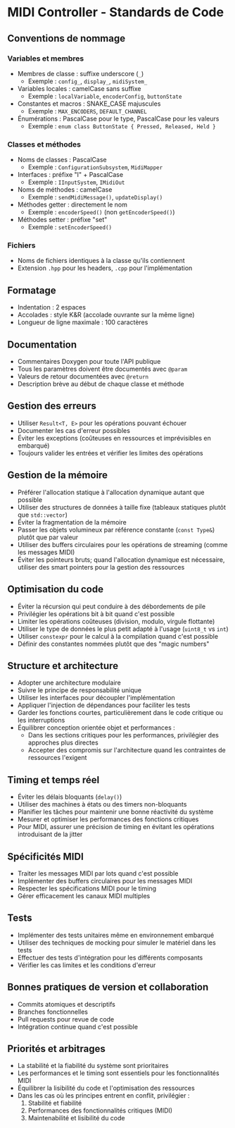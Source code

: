 # MIDI Controller - Standards de Code

## Conventions de nommage

### Variables et membres
- Membres de classe : suffixe underscore (`_`) 
  - Exemple : `config_`, `display_`, `midiSystem_`
- Variables locales : camelCase sans suffixe 
  - Exemple : `localVariable`, `encoderConfig`, `buttonState`
- Constantes et macros : SNAKE_CASE majuscules 
  - Exemple : `MAX_ENCODERS`, `DEFAULT_CHANNEL`
- Énumérations : PascalCase pour le type, PascalCase pour les valeurs
  - Exemple : `enum class ButtonState { Pressed, Released, Held }`

### Classes et méthodes
- Noms de classes : PascalCase 
  - Exemple : `ConfigurationSubsystem`, `MidiMapper`
- Interfaces : préfixe "I" + PascalCase 
  - Exemple : `IInputSystem`, `IMidiOut`
- Noms de méthodes : camelCase 
  - Exemple : `sendMidiMessage()`, `updateDisplay()`
- Méthodes getter : directement le nom 
  - Exemple : `encoderSpeed()` (non `getEncoderSpeed()`)
- Méthodes setter : préfixe "set" 
  - Exemple : `setEncoderSpeed()`

### Fichiers
- Noms de fichiers identiques à la classe qu'ils contiennent
- Extension `.hpp` pour les headers, `.cpp` pour l'implémentation

## Formatage
- Indentation : 2 espaces
- Accolades : style K&R (accolade ouvrante sur la même ligne)
- Longueur de ligne maximale : 100 caractères

## Documentation
- Commentaires Doxygen pour toute l'API publique
- Tous les paramètres doivent être documentés avec `@param`
- Valeurs de retour documentées avec `@return`
- Description brève au début de chaque classe et méthode

## Gestion des erreurs
- Utiliser `Result<T, E>` pour les opérations pouvant échouer
- Documenter les cas d'erreur possibles
- Éviter les exceptions (coûteuses en ressources et imprévisibles en embarqué)
- Toujours valider les entrées et vérifier les limites des opérations

## Gestion de la mémoire
- Préférer l'allocation statique à l'allocation dynamique autant que possible
- Utiliser des structures de données à taille fixe (tableaux statiques plutôt que `std::vector`)
- Éviter la fragmentation de la mémoire
- Passer les objets volumineux par référence constante (`const Type&`) plutôt que par valeur
- Utiliser des buffers circulaires pour les opérations de streaming (comme les messages MIDI)
- Éviter les pointeurs bruts; quand l'allocation dynamique est nécessaire, utiliser des smart pointers pour la gestion des ressources

## Optimisation du code
- Éviter la récursion qui peut conduire à des débordements de pile
- Privilégier les opérations bit à bit quand c'est possible
- Limiter les opérations coûteuses (division, modulo, virgule flottante)
- Utiliser le type de données le plus petit adapté à l'usage (`uint8_t` vs `int`)
- Utiliser `constexpr` pour le calcul à la compilation quand c'est possible
- Définir des constantes nommées plutôt que des "magic numbers"

## Structure et architecture
- Adopter une architecture modulaire
- Suivre le principe de responsabilité unique
- Utiliser les interfaces pour découpler l'implémentation
- Appliquer l'injection de dépendances pour faciliter les tests
- Garder les fonctions courtes, particulièrement dans le code critique ou les interruptions
- Équilibrer conception orientée objet et performances :
  - Dans les sections critiques pour les performances, privilégier des approches plus directes
  - Accepter des compromis sur l'architecture quand les contraintes de ressources l'exigent

## Timing et temps réel
- Éviter les délais bloquants (`delay()`)
- Utiliser des machines à états ou des timers non-bloquants
- Planifier les tâches pour maintenir une bonne réactivité du système
- Mesurer et optimiser les performances des fonctions critiques
- Pour MIDI, assurer une précision de timing en évitant les opérations introduisant de la jitter

## Spécificités MIDI
- Traiter les messages MIDI par lots quand c'est possible
- Implémenter des buffers circulaires pour les messages MIDI
- Respecter les spécifications MIDI pour le timing
- Gérer efficacement les canaux MIDI multiples

## Tests
- Implémenter des tests unitaires même en environnement embarqué
- Utiliser des techniques de mocking pour simuler le matériel dans les tests
- Effectuer des tests d'intégration pour les différents composants
- Vérifier les cas limites et les conditions d'erreur

## Bonnes pratiques de version et collaboration
- Commits atomiques et descriptifs
- Branches fonctionnelles
- Pull requests pour revue de code
- Intégration continue quand c'est possible

## Priorités et arbitrages
- La stabilité et la fiabilité du système sont prioritaires
- Les performances et le timing sont essentiels pour les fonctionnalités MIDI
- Équilibrer la lisibilité du code et l'optimisation des ressources
- Dans les cas où les principes entrent en conflit, privilégier :
  1. Stabilité et fiabilité
  2. Performances des fonctionnalités critiques (MIDI)
  3. Maintenabilité et lisibilité du code
